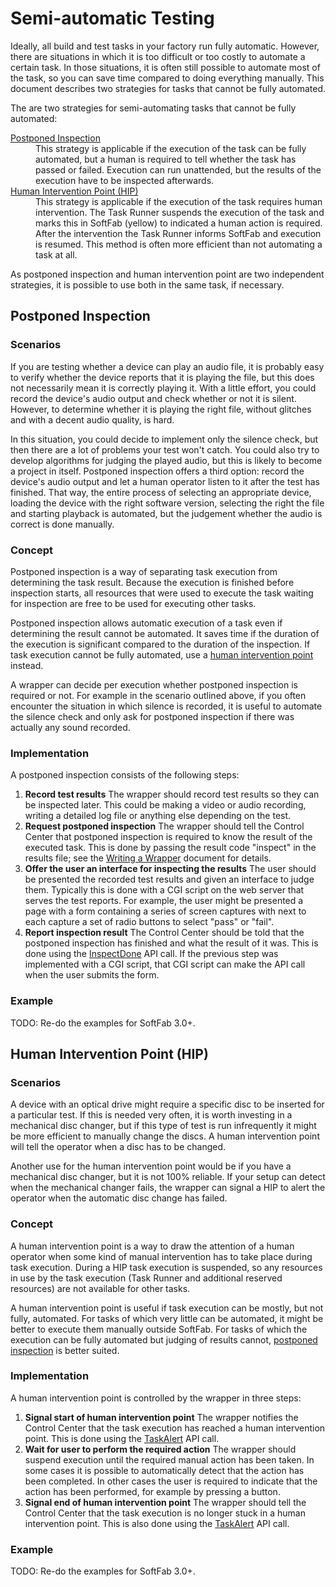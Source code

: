 # Semi-automatic Testing

Ideally, all build and test tasks in your factory run fully automatic. However, there are situations in which it is too difficult or too costly to automate a certain task. In those situations, it is often still possible to automate most of the task, so you can save time compared to doing everything manually. This document describes two strategies for tasks that cannot be fully automated.

The are two strategies for semi-automating tasks that cannot be fully automated:

<dl>
  <dt><a href="#postponed">Postponed Inspection</a></dt>
  <dd>This strategy is applicable if the execution of the task can be fully automated, but a human is required to tell whether the task has passed or failed. Execution can run unattended, but the results of the execution have to be inspected afterwards.</dd>

  <dt><a href="#hip">Human Intervention Point (HIP)</a></dt>
  <dd>This strategy is applicable if the execution of the task requires human intervention. The Task Runner suspends the execution of the task and marks this in SoftFab (yellow) to indicated a human action is required. After the intervention the Task Runner informs SoftFab and execution is resumed. This method is often more efficient than not automating a task at all.</dd>
</dl>

As postponed inspection and human intervention point are two independent strategies, it is possible to use both in the same task, if necessary.

## Postponed Inspection<a id="postponed"></a>

### Scenarios

If you are testing whether a device can play an audio file, it is probably easy to verify whether the device reports that it is playing the file, but this does not necessarily mean it is correctly playing it. With a little effort, you could record the device's audio output and check whether or not it is silent. However, to determine whether it is playing the right file, without glitches and with a decent audio quality, is hard.

In this situation, you could decide to implement only the silence check, but then there are a lot of problems your test won't catch. You could also try to develop algorithms for judging the played audio, but this is likely to become a project in itself. Postponed inspection offers a third option: record the device's audio output and let a human operator listen to it after the test has finished. That way, the entire process of selecting an appropriate device, loading the device with the right software version, selecting the right the file and starting playback is automated, but the judgement whether the audio is correct is done manually.

### Concept

Postponed inspection is a way of separating task execution from determining the task result. Because the execution is finished before inspection starts, all resources that were used to execute the task waiting for inspection are free to be used for executing other tasks.

Postponed inspection allows automatic execution of a task even if determining the result cannot be automated. It saves time if the duration of the execution is significant compared to the duration of the inspection. If task execution cannot be fully automated, use a [human intervention point](#hip) instead.

A wrapper can decide per execution whether postponed inspection is required or not. For example in the scenario outlined above, if you often encounter the situation in which silence is recorded, it is useful to automate the silence check and only ask for postponed inspection if there was actually any sound recorded.

### Implementation

A postponed inspection consists of the following steps:

1.  **Record test results**
    The wrapper should record test results so they can be inspected later. This could be making a video or audio recording, writing a detailed log file or anything else depending on the test.
2.  **Request postponed inspection**
    The wrapper should tell the Control Center that postponed inspection is required to know the result of the executed task. This is done by passing the result code "inspect" in the results file; see the [Writing a Wrapper](../../installation/wrappers/writing_a_wrapper/#passing_results) document for details.
3.  **Offer the user an interface for inspecting the results**
    The user should be presented the recorded test results and given an interface to judge them. Typically this is done with a CGI script on the web server that serves the test reports. For example, the user might be presented a page with a form containing a series of screen captures with next to each capture a set of radio buttons to select "pass" or "fail".
4.  **Report inspection result**
    The Control Center should be told that the postponed inspection has finished and what the result of it was. This is done using the [InspectDone](../../reference/api/#InspectDone)  API call. If the previous step was implemented with a CGI script, that CGI script can make the API call when the user submits the form.

### Example

<p class="todo">
TODO: Re-do the examples for SoftFab 3.0+.<br/>
</p>

## Human Intervention Point (HIP)<a id="hip"></a>

### Scenarios

A device with an optical drive might require a specific disc to be inserted for a particular test. If this is needed very often, it is worth investing in a mechanical disc changer, but if this type of test is run infrequently it might be more efficient to manually change the discs. A human intervention point will tell the operator when a disc has to be changed.

Another use for the human intervention point would be if you have a mechanical disc changer, but it is not 100% reliable. If your setup can detect when the mechanical changer fails, the wrapper can signal a HIP to alert the operator when the automatic disc change has failed.

### Concept

A human intervention point is a way to draw the attention of a human operator when some kind of manual intervention has to take place during task execution. During a HIP task execution is suspended, so any resources in use by the task execution (Task Runner and additional reserved resources) are not available for other tasks.

A human intervention point is useful if task execution can be mostly, but not fully, automated. For tasks of which very little can be automated, it might be better to execute them manually outside SoftFab. For tasks of which the execution can be fully automated but judging of results cannot, [postponed inspection](#postponed) is better suited.

### Implementation

A human intervention point is controlled by the wrapper in three steps:

1.  **Signal start of human intervention point**
    The wrapper notifies the Control Center that the task execution has reached a human intervention point. This is done using the [TaskAlert](../../reference/api/#TaskAlert)  API call.
2.  **Wait for user to perform the required action**
    The wrapper should suspend execution until the required manual action has been taken. In some cases it is possible to automatically detect that the action has been completed. In other cases the user is required to indicate that the action has been performed, for example by pressing a button.
3.  **Signal end of human intervention point**
    The wrapper should tell the Control Center that the task execution is no longer stuck in a human intervention point. This is also done using the [TaskAlert](../../reference/api/#TaskAlert)  API call.

### Example

<p class="todo">
TODO: Re-do the examples for SoftFab 3.0+.<br/>
</p>
